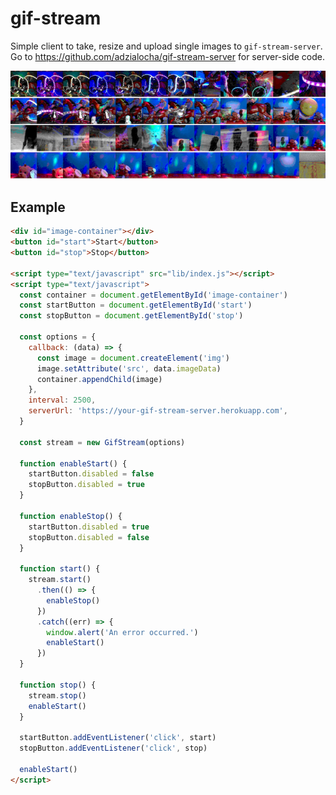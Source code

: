 gif-stream
===

Simple client to take, resize and upload single images to `gif-stream-server`. Go to https://github.com/adzialocha/gif-stream-server for server-side code.

![A gif-stream example](https://raw.githubusercontent.com/adzialocha/gif-stream/master/example.png)

## Example

```html
<div id="image-container"></div>
<button id="start">Start</button>
<button id="stop">Stop</button>

<script type="text/javascript" src="lib/index.js"></script>
<script type="text/javascript">
  const container = document.getElementById('image-container')
  const startButton = document.getElementById('start')
  const stopButton = document.getElementById('stop')

  const options = {
    callback: (data) => {
      const image = document.createElement('img')
      image.setAttribute('src', data.imageData)
      container.appendChild(image)
    },
    interval: 2500,
    serverUrl: 'https://your-gif-stream-server.herokuapp.com',
  }

  const stream = new GifStream(options)

  function enableStart() {
    startButton.disabled = false
    stopButton.disabled = true
  }

  function enableStop() {
    startButton.disabled = true
    stopButton.disabled = false
  }

  function start() {
    stream.start()
      .then(() => {
        enableStop()
      })
      .catch((err) => {
        window.alert('An error occurred.')
        enableStart()
      })
  }

  function stop() {
    stream.stop()
    enableStart()
  }

  startButton.addEventListener('click', start)
  stopButton.addEventListener('click', stop)

  enableStart()
</script>
```
